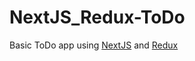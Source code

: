 # NextJS_Redux-ToDo
Basic ToDo app using [NextJS](https://nextjs.org/) and [Redux](https://redux.js.org/)
